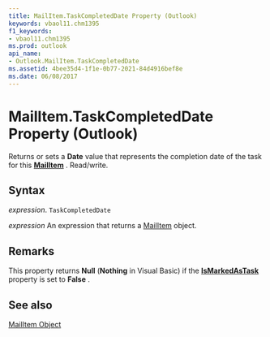 ```yaml
---
title: MailItem.TaskCompletedDate Property (Outlook)
keywords: vbaol11.chm1395
f1_keywords:
- vbaol11.chm1395
ms.prod: outlook
api_name:
- Outlook.MailItem.TaskCompletedDate
ms.assetid: 4bee35d4-1f1e-0b77-2021-84d4916bef8e
ms.date: 06/08/2017
---
```



# MailItem.TaskCompletedDate Property (Outlook)

Returns or sets a  **Date** value that represents the completion date of the task for this **[MailItem](Outlook.MailItem.md)** . Read/write.


## Syntax

 _expression_. `TaskCompletedDate`

 _expression_ An expression that returns a [MailItem](./Outlook.MailItem.md) object.


## Remarks

This property returns  **Null** (**Nothing** in Visual Basic) if the **[IsMarkedAsTask](Outlook.MailItem.IsMarkedAsTask.md)** property is set to **False** .


## See also


[MailItem Object](Outlook.MailItem.md)

